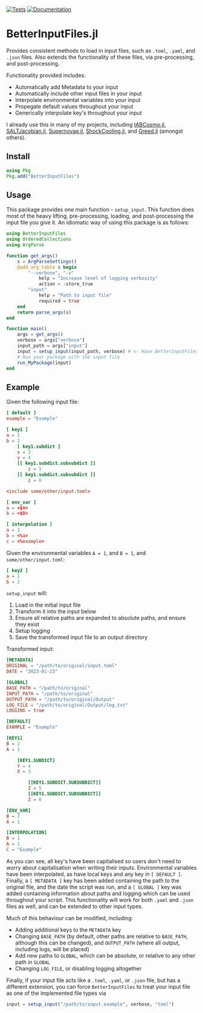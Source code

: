 [![Tests](https://github.com/OmegaLambda1998/BetterInputFiles.jl/actions/workflows/test.yml/badge.svg)](https://github.com/OmegaLambda1998/BetterInputFiles.jl/actions/workflows/test.yml)
[![Documentation](https://github.com/OmegaLambda1998/BetterInputFiles.jl/actions/workflows/documentation.yml/badge.svg)](https://omegalambda.au/BetterInputFiles.jl/)

# BetterInputFiles.jl

Provides consistent methods to load in input files, such as `.toml`, `.yaml`, and `.json` files. Also extends the functionality of these files, via pre-processing, and post-processing.

Functionality provided includes:
- Automatically add Metadata to your input
- Automatically include other input files in your input
- Interpolate environmental variables into your input
- Propegate default values throughout your input
- Generically interpolate key's throughout your input

I already use this in many of my projects, including [IABCosmo.jl](https://github.com/OmegaLambda1998/IABCosmo.jl), [SALTJacobian.jl](https://github.com/OmegaLambda1998/SALTJacobian.jl), [Supernovae.jl](https://github.com/OmegaLambda1998/Supernovae.jl), [ShockCooling.jl](https://github.com/OmegaLambda1998/ShockCooling.jl), and [Greed.jl](https://github.com/OmegaLambda1998/Greed.jl) (amongst others).

## Install

```julia
using Pkg
Pkg.add("BetterInputFiles")
```

## Usage
This package provides one main function - `setup_input`. This function does most of the heavy lifting, pre-processing, loading, and post-processing the input file you give it. An idiomatic way of using this package is as follows:

```julia
using BetterInputFiles
using OrderedCollections 
using ArgParse

function get_args()
    s = ArgParseSettings()
    @add_arg_table s begin
        "--verbose", "-v"
            help = "Increase level of logging verbosity"
            action = :store_true
        "input"
            help = "Path to input file"
            required = true
    end
    return parse_args(s)
end

function main()
    args = get_args()
    verbose = args["verbose"]
    input_path = args["input"]
    input = setup_input(input_path, verbose) # <- Have BetterInputFiles prepare your input
    # Run your package with the input file
    run_MyPackage(input)
end
```

## Example
Given the following input file:

```toml
[ default ]
example = "Example"

[ key1 ]
a = 1
b = 2
    [ key1.subdict ]
    x = 3
    y = 4
    [[ key1.subdict.subsubdict ]]
        z = 5
    [[ key1.subdict.subsubdict ]]
        z = 6

<include some/other/input.toml>

[ env_var ]
a = <$A>
b = <$B>

[ interpolation ]
a = 1
b = <%a>
c = <%example>

```

Given the environmental variables `A = 1`, and `B = 1`, and `some/other/input.toml`:

```toml
[ key2 ]
a = 1
b = 2
```

`setup_input` will:
1. Load in the initial input file
2. Transform it into the input below
3. Ensure all relative paths are expanded to absolute paths, and ensure they exist
5. Setup logging
6. Save the transformed input file to an output directory

Transformed input:

```toml
[METADATA]
ORIGINAL = "/path/to/original/input.toml"
DATE = "2023-01-23"

[GLOBAL]
BASE_PATH = "/path/to/original"
INPUT_PATH = "/path/to/original"
OUTPUT_PATH = "/path/to/original/Output"
LOG_FILE = "/path/to/original/Output/log.txt"
LOGGING = true

[DEFAULT]
EXAMPLE = "Example"

[KEY1]
B = 2
A = 1

    [KEY1.SUBDICT]
    Y = 4
    X = 3

        [[KEY1.SUBDICT.SUBSUBDICT]]
        Z = 5
        [[KEY1.SUBDICT.SUBSUBDICT]]
        Z = 6

[ENV_VAR]
B = 2
A = 1

[INTERPOLATION]
B = 1
A = 1
C = "Example"
```

As you can see, all key's have been capitalised so users don't need to worry about capitalisation when writing their inputs. Environmental variables have been interpolated, as have local keys and any key in `[ DEFAULT ]`. Finally, a `[ METADATA ]` key has been added containing the path to the original file, and the date the script was run, and a `[ GLOBAL ]` key was added containing information about paths and logging which can be used throughout your script. This functionality will work for both `.yaml` and `.json` files as well, and can be extended to other input types.

Much of this behaviour can be modified, including:
- Adding additional keys to the `METADATA` key
- Changing `BASE_PATH` (by default, other paths are relative to `BASE_PATH`, although this can be changed), and `OUTPUT_PATH` (where all output, including logs, will be placed)
- Add new paths to `GLOBAL`, which can be absolute, or relative to any other path in `GLOBAL`
- Changing `LOG_FILE`, or disabling logging altogether

Finally, if your input file acts like a `.toml`, `.yaml`, or `.json` file, but has a different extension, you can force `BetterInputFiles` to treat your input file as one of the implemented file types via
```julia
input = setup_input("/path/to/input.example", verbose, "toml")
```
